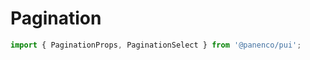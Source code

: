 # Pagination

```js
import { PaginationProps, PaginationSelect } from '@panenco/pui';
```

<!-- STORY -->
